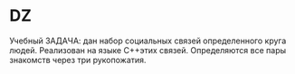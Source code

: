 # DZ
Учебный
ЗАДАЧА:
дан набор социальных связей определенного круга людей. 
Реализован   на языке C++этих связей.
Определяются все пары знакомств через три рукопожатия. 
